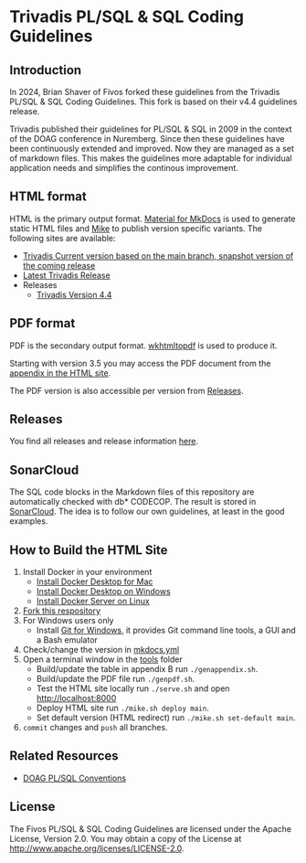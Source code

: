 # Trivadis PL/SQL &amp; SQL Coding Guidelines

## Introduction

In 2024, Brian Shaver of Fivos forked these guidelines from the Trivadis PL/SQL & SQL Coding Guidelines. This fork is based on their v4.4 guidelines release.

Trivadis published their guidelines for PL/SQL &amp; SQL in 2009 in the context of the DOAG conference in Nuremberg. Since then these guidelines have been continuously extended and improved. Now they are managed as a set of markdown files. This makes the guidelines more adaptable for individual application needs and simplifies the continous improvement.

## HTML format

HTML is the primary output format. [Material for MkDocs](https://squidfunk.github.io/mkdocs-material/) is used to generate static HTML files and [Mike](https://github.com/jimporter/mike) to publish version specific variants. The following sites are available:

* [Trivadis Current version based on the main branch, snapshot version of the coming release](https://trivadis.github.io/plsql-and-sql-coding-guidelines/main/)
* [Latest Trivadis Release](https://trivadis.github.io/plsql-and-sql-coding-guidelines/)
* Releases
   * [Trivadis Version 4.4](https://trivadis.github.io/plsql-and-sql-coding-guidelines/v4.4/)

## PDF format

PDF is the secondary output format. [wkhtmltopdf](https://wkhtmltopdf.org/) is used to produce it. 

Starting with version 3.5 you may access the PDF document from the [appendix in the HTML site](https://trivadis.github.io/plsql-and-sql-coding-guidelines/main/9-appendix/appendix/).

The PDF version is also accessible per version from [Releases](https://github.com/Trivadis/plsql-and-sql-coding-guidelines/releases).

## Releases

You find all releases and release information [here](https://github.com/trivadis/plsql-and-sql-coding-guidelines/releases).

## SonarCloud

The SQL code blocks in the Markdown files of this repository are automatically checked with db* CODECOP. The result is stored in [SonarCloud](https://sonarcloud.io/summary/new_code?id=Trivadis-plsql-and-sql-coding-guidelines). The idea is to follow our own guidelines, at least in the good examples.

## How to Build the HTML Site

1. Install Docker in your environment
   * [Install Docker Desktop for Mac](https://docs.docker.com/docker-for-mac/install/)
   * [Install Docker Desktop on Windows](https://docs.docker.com/docker-for-windows/install/)
   * [Install Docker Server on Linux](https://docs.docker.com/install/#server)
2. [Fork this respository](https://github.com/trivadis/plsql-and-sql-coding-guidelines/fork)
3. For Windows users only
   * Install [Git for Windows](https://gitforwindows.org/), it provides Git command line tools, a GUI and a Bash emulator
4. Check/change the version in [mkdocs.yml](mkdocs.yml)
5. Open a terminal window in the [tools](tools) folder 
   * Build/update the table in appendix B
     run `./genappendix.sh`.
   * Build/update the PDF file
     run `./genpdf.sh`.
   * Test the HTML site locally
     run `./serve.sh` and open [http://localhost:8000](http://localhost:8000)
   * Deploy HTML site
     run `./mike.sh deploy main`.
   * Set default version (HTML redirect)
     run `./mike.sh set-default main`.
6. `commit` changes and `push` all branches.

## Related Resources
* [DOAG PL/SQL Conventions](https://github.com/Doag/PL-SQL-Conventions)

## License

The Fivos PL/SQL & SQL Coding Guidelines are licensed under the Apache License, Version 2.0. You may obtain a copy of the License at <http://www.apache.org/licenses/LICENSE-2.0>.
